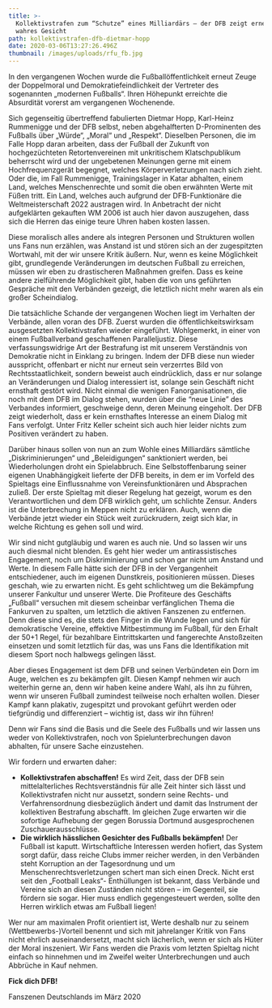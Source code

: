 ```yaml
---
title: >-
  Kollektivstrafen zum “Schutze” eines Milliardärs – der DFB zeigt erneut sein
  wahres Gesicht
path: kollektivstrafen-dfb-dietmar-hopp
date: 2020-03-06T13:27:26.496Z
thumbnail: /images/uploads/rfu_fb.jpg
---
```

In den vergangenen Wochen wurde die Fußballöffentlichkeit erneut Zeuge der Doppelmoral und Demokratiefeindlichkeit der Vertreter des sogenannten „modernen Fußballs“. Ihren Höhepunkt erreichte die Absurdität vorerst am vergangenen Wochenende.

Sich gegenseitig übertreffend fabulierten Dietmar Hopp, Karl-Heinz Rummenigge und der DFB selbst, neben abgehalfterten D-Prominenten des Fußballs über „Würde“, „Moral“ und „Respekt“. Dieselben Personen, die im Falle Hopp daran arbeiten, dass der Fußball der Zukunft von hochgezüchteten Retortenvereinen mit unkritischem Klatschpublikum beherrscht wird und der ungebetenen Meinungen gerne mit einem Hochfrequenzgerät begegnet, welches Körperverletzungen nach sich zieht. Oder die, im Fall Rummenigge, Trainingslager in Katar abhalten, einem Land, welches Menschenrechte und somit die oben erwähnten Werte mit Füßen tritt. Ein Land, welches auch aufgrund der DFB-Funktionäre die Weltmeisterschaft 2022 austragen wird. In Anbetracht der nicht aufgeklärten gekauften WM 2006 ist auch hier davon auszugehen, dass sich die Herren das einige teure Uhren haben kosten lassen.

Diese moralisch alles andere als integren Personen und Strukturen wollen uns Fans nun erzählen, was Anstand ist und stören sich an der zugespitzten Wortwahl, mit der wir unsere Kritik äußern. Nur, wenn es keine Möglichkeit gibt, grundlegende Veränderungen im deutschen Fußball zu erreichen, müssen wir eben zu drastischeren Maßnahmen greifen. Dass es keine andere zielführende Möglichkeit gibt, haben die von uns geführten Gespräche mit den Verbänden gezeigt, die letztlich nicht mehr waren als ein großer Scheindialog.

Die tatsächliche Schande der vergangenen Wochen liegt im Verhalten der Verbände, allen voran des DFB. Zuerst wurden die öffentlichkeitswirksam ausgesetzten Kollektivstrafen wieder eingeführt. Wohlgemerkt, in einer von einem Fußballverband geschaffenen Paralleljustiz. Diese verfassungswidrige Art der Bestrafung ist mit unserem Verständnis von Demokratie nicht in Einklang zu bringen. Indem der DFB diese nun wieder ausspricht, offenbart er nicht nur erneut sein verzerrtes Bild von Rechtsstaatlichkeit, sondern beweist auch eindrücklich, dass er nur solange an Veränderungen und Dialog interessiert ist, solange sein Geschäft nicht ernsthaft gestört wird. Nicht einmal die wenigen Fanorganisationen, die noch mit dem DFB im Dialog stehen, wurden über die “neue Linie” des Verbandes informiert, geschweige denn, deren Meinung eingeholt. Der DFB zeigt wiederholt, dass er kein ernsthaftes Interesse an einem Dialog mit Fans verfolgt. Unter Fritz Keller scheint sich auch hier leider nichts zum Positiven verändert zu haben.

Darüber hinaus sollen von nun an zum Wohle eines Milliardärs sämtliche „Diskriminierungen“ und „Beleidigungen“ sanktioniert werden, bei Wiederholungen droht ein Spielabbruch. Eine Selbstoffenbarung seiner eigenen Unabhängigkeit lieferte der DFB bereits, in dem er im Vorfeld des Spieltags eine Einflussnahme von Vereinsfunktionären und Absprachen zuließ. Der erste Spieltag mit dieser Regelung hat gezeigt, worum es den Verantwortlichen und dem DFB wirklich geht, um schlichte Zensur. Anders ist die Unterbrechung in Meppen nicht zu erklären. Auch, wenn die Verbände jetzt wieder ein Stück weit zurückrudern, zeigt sich klar, in welche Richtung es gehen soll und wird.

Wir sind nicht gutgläubig und waren es auch nie. Und so lassen wir uns auch diesmal nicht blenden. Es geht hier weder um antirassistisches Engagement, noch um Diskriminierung und schon gar nicht um Anstand und Werte. In diesem Falle hätte sich der DFB in der Vergangenheit entschiedener, auch im eigenen Dunstkreis, positionieren müssen. Dieses geschah, wie zu erwarten nicht. Es geht schlichtweg um die Bekämpfung unserer Fankultur und unserer Werte. Die Profiteure des Geschäfts „Fußball“ versuchen mit diesem scheinbar verfänglichen Thema die Fankurven zu spalten, um letztlich die aktiven Fanszenen zu entfernen. Denn diese sind es, die stets den Finger in die Wunde legen und sich für demokratische Vereine, effektive Mitbestimmung im Fußball, für den Erhalt der 50+1 Regel, für bezahlbare Eintrittskarten und fangerechte Anstoßzeiten einsetzen und somit letztlich für das, was uns Fans die Identifikation mit diesem Sport noch halbwegs gelingen lässt.

Aber dieses Engagement ist dem DFB und seinen Verbündeten ein Dorn im Auge, welchen es zu bekämpfen gilt. Diesen Kampf nehmen wir auch weiterhin gerne an, denn wir haben keine andere Wahl, als ihn zu führen, wenn wir unseren Fußball zumindest teilweise noch erhalten wollen. Dieser Kampf kann plakativ, zugespitzt und provokant geführt werden oder tiefgründig und differenziert – wichtig ist, dass wir ihn führen!

Denn wir Fans sind die Basis und die Seele des Fußballs und wir lassen uns weder von Kollektivstrafen, noch von Spielunterbrechungen davon abhalten, für unsere Sache einzustehen.

Wir fordern und erwarten daher:

* **Kollektivstrafen abschaffen!** Es wird Zeit, dass der DFB sein mittelalterliches Rechtsverständnis für alle Zeit hinter sich lässt und Kollektivstrafen nicht nur aussetzt, sondern seine Rechts- und Verfahrensordnung diesbezüglich ändert und damit das Instrument der kollektiven Bestrafung abschafft. Im gleichen Zuge erwarten wir die sofortige Aufhebung der gegen Borussia Dortmund ausgesprochenen Zuschauerausschlüsse.
* **Die wirklich hässlichen Gesichter des Fußballs bekämpfen!** Der Fußball ist kaputt. Wirtschaftliche Interessen werden hofiert, das System sorgt dafür, dass reiche Clubs immer reicher werden, in den Verbänden steht Korruption an der Tagesordnung und um Menschenrechtsverletzungen schert man sich einen Dreck. Nicht erst seit den „Football Leaks“- Enthüllungen ist bekannt, dass Verbände und Vereine sich an diesen Zuständen nicht stören – im Gegenteil, sie fördern sie sogar. Hier muss endlich gegengesteuert werden, sollte den Herren wirklich etwas am Fußball liegen!

Wer nur am maximalen Profit orientiert ist, Werte deshalb nur zu seinem (Wettbewerbs-)Vorteil benennt und sich mit jahrelanger Kritik von Fans nicht ehrlich auseinandersetzt, macht sich lächerlich, wenn er sich als Hüter der Moral inszeniert. Wir Fans werden die Praxis vom letzten Spieltag nicht einfach so hinnehmen und im Zweifel weiter Unterbrechungen und auch Abbrüche in Kauf nehmen.

**Fick dich DFB!**



Fanszenen Deutschlands im März 2020